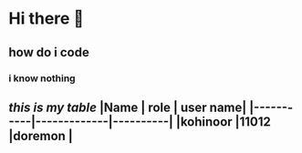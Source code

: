 # Hi there 👋
## how do i code
### i know nothing
*this is my table*
|Name       | role        | user name|
|-----------|-------------|----------|
|kohinoor   |11012        |doremon   |
--------------------------------------
